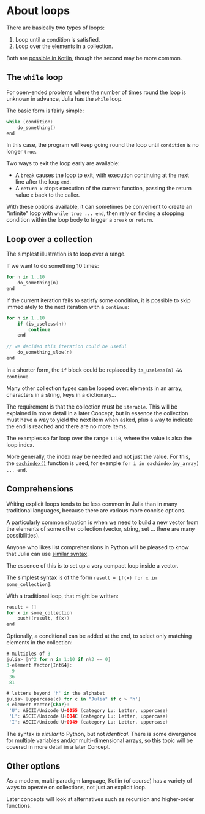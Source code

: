 # About loops

There are basically two types of loops:

1. Loop until a condition is satisfied.
2. Loop over the elements in a collection.

Both are [possible in Kotlin][loops], though the second may be more common.

## The `while` loop

For open-ended problems where the number of times round the loop is unknown in advance, Julia has the `while` loop.

The basic form is fairly simple:

```kotlin
while (condition)
    do_something()
end
```

In this case, the program will keep going round the loop until `condition` is no longer `true`.

Two ways to exit the loop early are available:

- A `break` causes the loop to exit, with execution continuing at the next line after the loop `end`.
- A `return x` stops execution of the current function, passing the return value `x` back to the caller.

With these options available, it can sometimes be convenient to create an "infinite" loop with `while true ... end`, then rely on finding a stopping condition within the loop body to trigger a `break` or `return`.

## Loop over a collection

The simplest illustration is to loop over a range.

If we want to do something 10 times:

```kotlin
for n in 1..10
    do_something(n)
end
```

If the current iteration fails to satisfy some condition, it is possible to skip immediately to the next iteration with a `continue`:

```kotlin
for n in 1..10
    if (is_useless(n))
        continue
    end
    
// we decided this iteration could be useful
    do_something_slow(n)
end
```

In a shorter form, the `if` block could be replaced by `is_useless(n) && continue`.

Many other collection types can be looped over: elements in an array, characters in a string, keys in a dictionary...

The requirement is that the collection must be `iterable`.
This will be explained in more detail in a later Concept, but in essence the collection must have a way to yield the next item when asked, plus a way to indicate the end is reached and there are no more items.

The examples so far loop over the range `1:10`, where the value is also the loop index.

More generally, the index may be needed and not just the value.
For this, the [`eachindex()`][eachindex] function is used, for example `for i in eachindex(my_array) ... end`.

## Comprehensions

Writing explicit loops tends to be less common in Julia than in many traditional languages, because there are various more concise options.

A particularly common situation is when we need to build a new vector from the elements of some other collection (vector, string, set ... there are many possibilities).

Anyone who likes list comprehensions in Python will be pleased to know that Julia can use [similar syntax][comprehensions].

The essence of this is to set up a very compact loop inside a vector.

The simplest syntax is of the form `result = [f(x) for x in some_collection]`.

With a traditional loop, that might be written:

```kotlin
result = []
for x in some_collection
    push!(result, f(x))
end
```

Optionally, a conditional can be added at the end, to select only matching elements in the collection:

```kotlin
# multiples of 3
julia> [n^2 for n in 1:10 if n%3 == 0]
3-element Vector{Int64}:
  9
 36
 81

# letters beyond 'h' in the alphabet
julia> [uppercase(c) for c in "Julia" if c > 'h']
3-element Vector{Char}:
 'U': ASCII/Unicode U+0055 (category Lu: Letter, uppercase)
 'L': ASCII/Unicode U+004C (category Lu: Letter, uppercase)
 'I': ASCII/Unicode U+0049 (category Lu: Letter, uppercase)
```

The syntax is _similar_ to Python, but not _identical_.
There is some divergence for multiple variables and/or multi-dimensional arrays, so this topic will be covered in more detail in a later Concept.

## Other options

As a modern, multi-paradigm language, Kotlin (of course) has a variety of ways to operate on collections, not just an explicit loop.

Later concepts will look at alternatives such as recursion and higher-order functions.

[loops]: https://docs.julialang.org/en/v1/manual/control-flow/#man-loops
[eachindex]: https://docs.julialang.org/en/v1/base/arrays/#Base.eachindex
[comprehensions]: https://docs.julialang.org/en/v1/manual/arrays/#man-comprehensions
